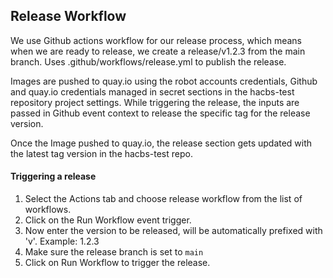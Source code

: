 ## Release Workflow

  We use Github actions workflow for our release process, which means when we are ready to release, we create a release/v1.2.3 from the main branch. Uses .github/workflows/release.yml to publish the release.
  
  Images are pushed to quay.io using the robot accounts credentials, Github and quay.io credentials managed in secret sections in the hacbs-test repository project settings. While triggering the release, the inputs are passed in Github event context to release the specific tag for the release version.
  
  Once the Image pushed to quay.io, the release section gets updated with the latest tag version in the hacbs-test repo.
 
#### Triggering a release
  1. Select the Actions tab and choose release workflow from the list of workflows.
  2. Click on the Run Workflow event trigger.
  3. Now enter the version to be released, will be automatically prefixed with 'v'. Example: 1.2.3
  4. Make sure the release branch is set to `main`
  5. Click on Run Workflow to trigger the release.
